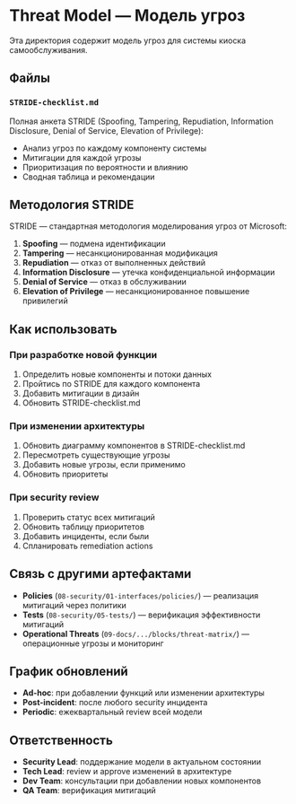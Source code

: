 # Threat Model — Модель угроз

Эта директория содержит модель угроз для системы киоска самообслуживания.

## Файлы

### `STRIDE-checklist.md`
Полная анкета STRIDE (Spoofing, Tampering, Repudiation, Information Disclosure, Denial of Service, Elevation of Privilege):
- Анализ угроз по каждому компоненту системы
- Митигации для каждой угрозы
- Приоритизация по вероятности и влиянию
- Сводная таблица и рекомендации

## Методология STRIDE

STRIDE — стандартная методология моделирования угроз от Microsoft:

1. **Spoofing** — подмена идентификации
2. **Tampering** — несанкционированная модификация
3. **Repudiation** — отказ от выполненных действий
4. **Information Disclosure** — утечка конфиденциальной информации
5. **Denial of Service** — отказ в обслуживании
6. **Elevation of Privilege** — несанкционированное повышение привилегий

## Как использовать

### При разработке новой функции
1. Определить новые компоненты и потоки данных
2. Пройтись по STRIDE для каждого компонента
3. Добавить митигации в дизайн
4. Обновить STRIDE-checklist.md

### При изменении архитектуры
1. Обновить диаграмму компонентов в STRIDE-checklist.md
2. Пересмотреть существующие угрозы
3. Добавить новые угрозы, если применимо
4. Обновить приоритеты

### При security review
1. Проверить статус всех митигаций
2. Обновить таблицу приоритетов
3. Добавить инциденты, если были
4. Спланировать remediation actions

## Связь с другими артефактами

- **Policies** (`08-security/01-interfaces/policies/`) — реализация митигаций через политики
- **Tests** (`08-security/05-tests/`) — верификация эффективности митигаций
- **Operational Threats** (`09-docs/.../blocks/threat-matrix/`) — операционные угрозы и мониторинг

## График обновлений

- **Ad-hoc**: при добавлении функций или изменении архитектуры
- **Post-incident**: после любого security инцидента
- **Periodic**: ежеквартальный review всей модели

## Ответственность

- **Security Lead**: поддержание модели в актуальном состоянии
- **Tech Lead**: review и approve изменений в архитектуре
- **Dev Team**: консультации при добавлении новых компонентов
- **QA Team**: верификация митигаций
